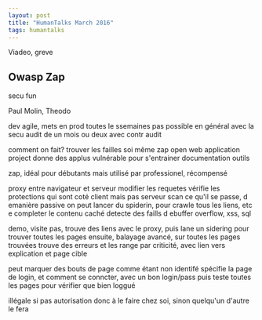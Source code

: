 ```yaml
---
layout: post
title: "HumanTalks March 2016"
tags: humantalks
---
```


Viadeo, greve

## Owasp Zap

secu fun

Paul Molin, Theodo

dev agile, mets en prod toutes le ssemaines
pas possible en général avec la secu
audit de un mois ou deux avec contr audit

comment on fait?
trouver les failles soi même
zap open web application project
donne des applus vulnérable pour s'entrainer
documentation
outils

zap, idéal pour débutants
mais utilisé par professionel, récompensé

proxy entre navigateur et serveur
modifier les requetes
vérifie les protections qui sont coté client mais pas serveur
scan ce qu'il se passe, d emanière passive
on peut lancer du spiderin, pour crawle tous les liens, etc e completer le
contenu caché
detecte des faills d ebuffer overflow, xss, sql

demo, visite pas, trouve des liens avec le proxy, puis lane un sidering pour
trouver toutes les pages
ensuite, balayage avancé, sur toutes les pages trouvées
trouve des erreurs et les range par criticité, avec lien vers explication et
page cible

peut marquer des bouts de page comme étant non identifé
spécifie la page de login, et comment se conncter, avec un bon login/pass
puis teste toutes les pages pour vérifier que bien loggué

illégale si pas autorisation
donc à le faire chez soi, sinon quelqu'un d'autre le fera
